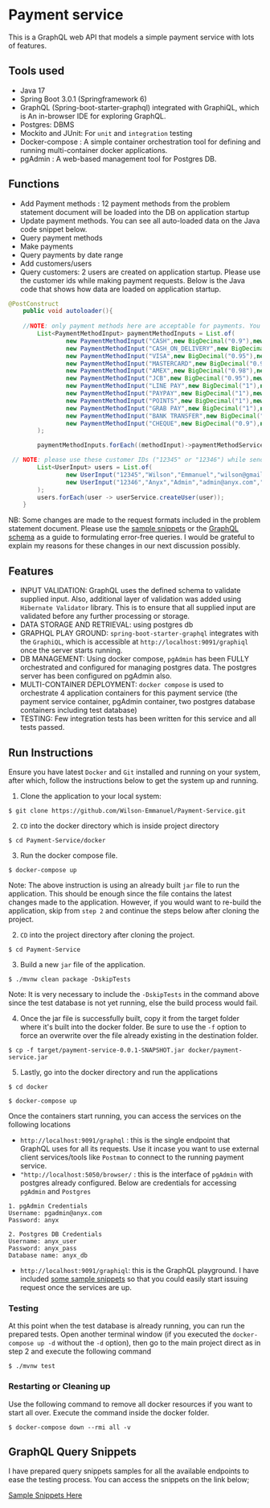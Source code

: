 # Payment service
This is a GraphQL web API that models a simple payment service with lots of features.

## Tools used
- Java 17
- Spring Boot 3.0.1 (Springframework 6)
- GraphQL (Spring-boot-starter-graphql) integrated with GraphiQL, which is An in-browser IDE for exploring GraphQL.
- Postgres: DBMS
- Mockito and JUnit: For `unit` and `integration` testing
- Docker-compose : A simple container orchestration tool for defining and running multi-container docker applications.
- pgAdmin : A web-based management tool for Postgres DB.

## Functions
- Add Payment methods : 12 payment methods from the problem statement document will be loaded into the DB on application startup
- Update payment methods. You can see all auto-loaded data on the Java code snippet below.
- Query payment methods
- Make payments
- Query payments by date range
- Add customers/users
- Query customers: 2 users are created on application startup. Please use the customer ids while making payment requests. Below is the Java code that shows how data are loaded on application startup.

```java
@PostConstruct
	public void autoloader(){
    
    //NOTE: only payment methods here are acceptable for payments. You can add more payment methods.
		List<PaymentMethodInput> paymentMethodInputs = List.of(
				new PaymentMethodInput("CASH",new BigDecimal("0.9"),new BigDecimal("1"),new BigDecimal("0.05"), false),
				new PaymentMethodInput("CASH_ON_DELIVERY",new BigDecimal("1"),new BigDecimal("1.2"),new BigDecimal("0.05"), true),
				new PaymentMethodInput("VISA",new BigDecimal("0.95"),new BigDecimal("1"),new BigDecimal("0.03"), true),
				new PaymentMethodInput("MASTERCARD",new BigDecimal("0.95"),new BigDecimal("1"),new BigDecimal("0.03"), true),
				new PaymentMethodInput("AMEX",new BigDecimal("0.98"),new BigDecimal("1.01"),new BigDecimal("0.02"), true),
				new PaymentMethodInput("JCB",new BigDecimal("0.95"),new BigDecimal("1"),new BigDecimal("0.05"), true),
				new PaymentMethodInput("LINE PAY",new BigDecimal("1"),new BigDecimal("1"),new BigDecimal("0.01"), false),
				new PaymentMethodInput("PAYPAY",new BigDecimal("1"),new BigDecimal("1"),new BigDecimal("0.01"), false),
				new PaymentMethodInput("POINTS",new BigDecimal("1"),new BigDecimal("1"),new BigDecimal("0"), false),
				new PaymentMethodInput("GRAB PAY",new BigDecimal("1"),new BigDecimal("1"),new BigDecimal("0.01"), false),
				new PaymentMethodInput("BANK TRANSFER",new BigDecimal("1"),new BigDecimal("1"),new BigDecimal("0"), true),
				new PaymentMethodInput("CHEQUE",new BigDecimal("0.9"),new BigDecimal("1"),new BigDecimal("0"), true)
		);

		paymentMethodInputs.forEach((methodInput)->paymentMethodService.createPaymentMethod(methodInput));

 // NOTE: please use these customer IDs ("12345" or "12346") while sending "makePayment" requests. Or you can create a new users with different customer ID.
		List<UserInput> users = List.of(
				new UserInput("12345","Wilson","Emmanuel","wilson@gmail.com","CUSTOMER"),
				new UserInput("12346","Anyx","Admin","admin@anyx.com","ADMIN")
		);
		users.forEach(user -> userService.createUser(user));
	}

```

NB: Some changes are made to the request formats included in the problem statement document. Please use the [sample snippets](https://github.com/Wilson-Emmanuel/Payment-Service/blob/master/query_snippets) or the [GraphQL schema](https://github.com/Wilson-Emmanuel/Payment-Service/blob/master/src/main/resources/graphql/schema.graphqls) as a guide to formulating error-free queries. I would be grateful to explain my reasons for these changes in our next discussion possibly.

## Features
- INPUT VALIDATION: GraphQL uses the defined schema to validate supplied input. Also, additional layer of validation was added using `Hibernate Validator` library. This is to ensure that all supplied input are validated before any further processing or storage.
- DATA STORAGE AND RETRIEVAL: using postgres db
- GRAPHQL PLAY GROUND: `spring-boot-starter-graphql` integrates with the `GraphiQL`, which is accessible at `http://localhost:9091/graphiql` once the server starts running.
- DB MANAGEMENT: Using docker compose, `pgAdmin` has been FULLY orchestrated and configured for managing postgres data. The postgres server has been configured on pgAdmin also. 
- MULTI-CONTAINER DEPLOYMENT: `docker compose` is used to orchestrate 4 application containers for this payment service (the payment service container, pgAdmin container, two postgres database containers including test database)
- TESTING: Few integration tests has been written for this service and all tests passed.


## Run Instructions
Ensure you have latest `Docker` and `Git` installed and running on your system, after which, follow the instructions below to get the system up and running.
1. Clone the application to your local system:

```$ git clone https://github.com/Wilson-Emmanuel/Payment-Service.git```

2. `CD` into the docker directory which is inside project directory

```$ cd Payment-Service/docker```

3. Run the docker compose file.

```$ docker-compose up```


Note: The above instruction is using an already built `jar` file to run the application. This should be enough since the file contains the latest changes made to the application. However, if you would want to re-build the application, skip from `step 2` and continue the steps below after cloning the project.

2. `CD` into the project directory after cloning the project.

```$ cd Payment-Service```

3. Build a new `jar` file of the application.

```$ ./mvnw clean package -DskipTests```

Note: It is very necessary to include the `-DskipTests` in the command above since the test database is not yet running, else the build process would fail.

4. Once the jar file is successfully built, copy it from the target folder where it's built into the docker folder. Be sure to use the `-f` option to force an overwrite over the file already existing in the destination folder.

```$ cp -f target/payment-service-0.0.1-SNAPSHOT.jar docker/payment-service.jar```

5. Lastly, go into the docker directory and run the applications

```$ cd docker```

```$ docker-compose up```

Once the containers start running, you can access the services on the following locations
- ```http://localhost:9091/graphql``` : this is the single endpoint that GraphQL uses for all its requests. Use it incase you want to use external client services/tools like `Postman` to connect to the running payment service.
- ```"http://localhost:5050/browser/``` : this is the interface of `pgAdmin` with postgres already configured. Below are credentials for accessing `pgAdmin` and `Postgres`



```
1. pgAdmin Credentials
Username: pgadmin@anyx.com
Password: anyx 

2. Postgres DB Credentials
Username: anyx_user
Password: anyx_pass
Database name: anyx_db
```


- ```http://localhost:9091/graphiql```: this is the GraphQL playground. I have included [some sample snippets](https://github.com/Wilson-Emmanuel/Payment-Service/blob/master/query_snippets) so that you could easily start issuing request once the services are up.

### Testing
At this point when the test database is already running, you can run the prepared tests. Open another terminal window (if you executed the `docker-compose up -d` without the `-d` option), then go to the main project direct as in step 2 and execute the following command

```$ ./mvnw test```

### Restarting or Cleaning up
Use the following command to remove all docker resources if you want to start all over. Execute the command inside the docker folder.

```$ docker-compose down --rmi all -v```


## GraphQL Query Snippets
I have prepared query snippets samples for all the available endpoints to ease the testing process. You can access the snippets on the link below;

[Sample Snippets Here](https://github.com/Wilson-Emmanuel/Payment-Service/blob/master/query_snippets)